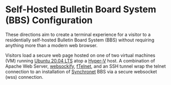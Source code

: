 # Self-Hosted Bulletin Board System (BBS) Configuration

These directions aim to create a terminal experience for a visitor to a residentially self-hosted Bulletin Board System (BBS) without requiring anything more than a modern web browser.

Visitors load a secure web page hosted on one of two virtual machines (VM) running [Ubuntu 20.04 LTS](https://ubuntu.com) atop a [Hyper-V](https://docs.microsoft.com/en-us/virtualization/hyper-v-on-windows/) host.  A combination of Apache Web Server, [websockify](https://github.com/novnc/websockify), [fTelnet](https://www.ftelnet.ca), and an SSH tunnel wrap the telnet connection to an installation of [Synchronet](http://www.synchro.net) BBS via a secure websocket (wss) connection.
